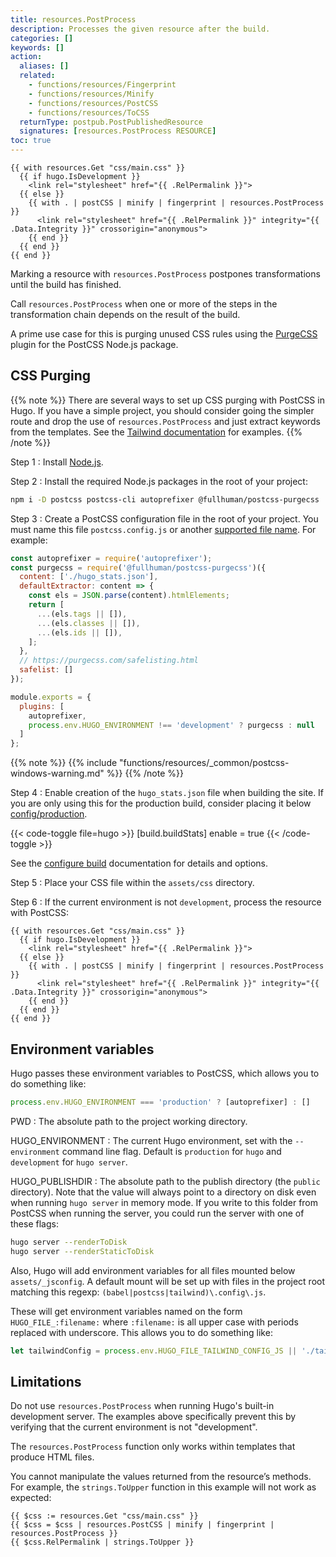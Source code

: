 ```yaml
---
title: resources.PostProcess
description: Processes the given resource after the build.
categories: []
keywords: []
action:
  aliases: []
  related:
    - functions/resources/Fingerprint
    - functions/resources/Minify
    - functions/resources/PostCSS
    - functions/resources/ToCSS
  returnType: postpub.PostPublishedResource
  signatures: [resources.PostProcess RESOURCE]
toc: true
---
```


```go-html-template
{{ with resources.Get "css/main.css" }}
  {{ if hugo.IsDevelopment }}
    <link rel="stylesheet" href="{{ .RelPermalink }}">
  {{ else }}
    {{ with . | postCSS | minify | fingerprint | resources.PostProcess }}
      <link rel="stylesheet" href="{{ .RelPermalink }}" integrity="{{ .Data.Integrity }}" crossorigin="anonymous">
    {{ end }}
  {{ end }}
{{ end }}
```

Marking a resource with `resources.PostProcess` postpones transformations until the build has finished.

Call `resources.PostProcess` when one or more of the steps in the transformation chain depends on the result of the build.

A prime use case for this is purging unused CSS rules using the [PurgeCSS] plugin for the PostCSS Node.js package.

## CSS Purging

{{% note %}}
There are several ways to set up CSS purging with PostCSS in Hugo. If you have a simple project, you should consider going the simpler route and drop the use of `resources.PostProcess` and just extract keywords from the templates. See the [Tailwind documentation](https://tailwindcss.com/docs/controlling-file-size/#app) for examples.
{{% /note %}}

Step 1
: Install [Node.js].

Step 2
: Install the required Node.js packages in the root of your project:

```sh
npm i -D postcss postcss-cli autoprefixer @fullhuman/postcss-purgecss
```

Step 3
: Create a PostCSS configuration file in the root of your project. You must name this file `postcss.config.js` or another [supported file name]. For example:

```js
const autoprefixer = require('autoprefixer');
const purgecss = require('@fullhuman/postcss-purgecss')({
  content: ['./hugo_stats.json'],
  defaultExtractor: content => {
    const els = JSON.parse(content).htmlElements;
    return [
      ...(els.tags || []),
      ...(els.classes || []),
      ...(els.ids || []),
    ];
  },
  // https://purgecss.com/safelisting.html
  safelist: []
});

module.exports = {
  plugins: [
    autoprefixer,
    process.env.HUGO_ENVIRONMENT !== 'development' ? purgecss : null
  ]
};
```

{{% note %}}
{{% include "functions/resources/_common/postcss-windows-warning.md" %}}
{{% /note %}}

Step 4
: Enable creation of the `hugo_stats.json` file when building the site. If you are only using this for the production build, consider placing it below [config/production].

{{< code-toggle file=hugo >}}
[build.buildStats]
enable = true
{{< /code-toggle >}}

See the [configure build] documentation for details and options.

Step 5
: Place your CSS file within the `assets/css` directory.

Step 6
: If the current environment is not `development`, process the resource with PostCSS:

```go-html-template
{{ with resources.Get "css/main.css" }}
  {{ if hugo.IsDevelopment }}
    <link rel="stylesheet" href="{{ .RelPermalink }}">
  {{ else }}
    {{ with . | postCSS | minify | fingerprint | resources.PostProcess }}
      <link rel="stylesheet" href="{{ .RelPermalink }}" integrity="{{ .Data.Integrity }}" crossorigin="anonymous">
    {{ end }}
  {{ end }}
{{ end }}
```

## Environment variables

Hugo passes these environment variables to PostCSS, which allows you to do something like:

```js
process.env.HUGO_ENVIRONMENT === 'production' ? [autoprefixer] : []
```

PWD
: The absolute path to the project working directory.

HUGO_ENVIRONMENT
: The current Hugo environment, set with the `--environment` command line flag.
Default is `production` for `hugo` and `development` for `hugo server`.

HUGO_PUBLISHDIR
: The absolute path to the publish directory (the `public` directory). Note that the value will always point to a directory on disk even when running `hugo server` in memory mode. If you write to this folder from PostCSS when running the server, you could run the server with one of these flags:

```sh
hugo server --renderToDisk
hugo server --renderStaticToDisk
```

Also, Hugo will add environment variables for all files mounted below `assets/_jsconfig`. A default mount will be set up with files in the project root matching this regexp: `(babel|postcss|tailwind)\.config\.js`.

These will get environment variables named on the form `HUGO_FILE_:filename:` where `:filename:` is all upper case with periods replaced with underscore. This allows you to do something like:

```js
let tailwindConfig = process.env.HUGO_FILE_TAILWIND_CONFIG_JS || './tailwind.config.js';
```

## Limitations

Do not use `resources.PostProcess` when running Hugo's built-in development server. The examples above specifically prevent this by verifying that the current environment is not "development".

The `resources.PostProcess` function only works within templates that produce HTML files.

You cannot manipulate the values returned from the resource’s methods. For example, the `strings.ToUpper` function in this example will not work as expected:

```go-html-template
{{ $css := resources.Get "css/main.css" }}
{{ $css = $css | resources.PostCSS | minify | fingerprint | resources.PostProcess }}
{{ $css.RelPermalink | strings.ToUpper }}
```

[node.js]: https://nodejs.org/en/download
[supported file name]: https://github.com/postcss/postcss-load-config#usage
[config/production]: /getting-started/configuration/#configuration-directory
[configure build]: /getting-started/configuration/#configure-build
[purgecss]: https://github.com/FullHuman/purgecss#readme
